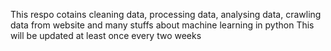 This respo cotains cleaning data, processing data, analysing data, crawling data from website and many stuffs about machine learning in python
  This will be updated at least once every two weeks
